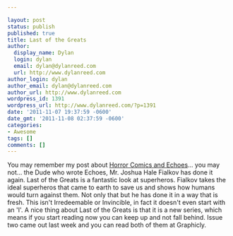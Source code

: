 ```yaml
---

layout: post
status: publish
published: true
title: Last of the Greats
author:
  display_name: Dylan
  login: dylan
  email: dylan@dylanreed.com
  url: http://www.dylanreed.com
author_login: dylan
author_email: dylan@dylanreed.com
author_url: http://www.dylanreed.com
wordpress_id: 1391
wordpress_url: http://www.dylanreed.com/?p=1391
date: '2011-11-07 19:37:59 -0600'
date_gmt: '2011-11-08 02:37:59 -0600'
categories:
- Awesome
tags: []
comments: []
---
```


You may remember my post about [Horror Comics and Echoes][1]... you may not... the Dude who wrote Echoes, Mr. Joshua Hale Fialkov has done it again. Last of the Greats is a fantastic look at superheros. Fialkov takes the ideal superheros that came to earth to save us and shows how humans would turn against them. Not only that but he has done it in a way that is fresh. This isn't Irredeemable or Invincible, in fact it doesn't even start with an 'I'. A nice thing about Last of the Greats is that it is a new series, which means if you start reading now you can keep up and not fall behind. Issue two came out last week and you can read both of them at Graphicly.

   [1]: http://www.dylanreed.com/2011/06/09/not-normally-a-fan-of-horror-comics-but/

  


 
